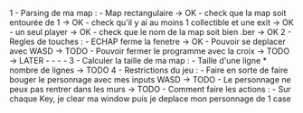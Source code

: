 1 - Parsing de ma map :
    - Map rectangulaire -> OK
    - check que la map soit entourée de 1 -> OK
    - check qu'il y ai au moins 1 collectible et une exit -> OK 
    - un seul player -> OK
    - check que le nom de la map soit bien .ber -> OK
2 - Regles de touches :
    - ECHAP ferme la fenetre -> OK
    - Pouvoir se deplacer avec WASD -> TODO
    - Pouvoir fermer le programme avec la croix -> TODO -> LATER
    - 
    -
    -
    -
3   -  Calculer la taille de ma map : 
    - Taille d'une ligne * nombre de lignes -> TODO
4  -  Restrictions du jeu : 
    - Faire en sorte de faire bouger le personnage avec mes inputs WASD -> TODO
    - Le personnage ne peux pas rentrer dans les murs -> TODO
    - 
    Comment faire les actions : 
    - Sur chaque Key, je clear ma window puis je deplace mon personnage de 1 case